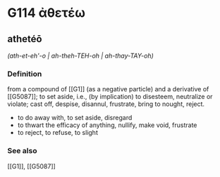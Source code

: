 # G114 ἀθετέω

## athetéō

_(ath-et-eh'-o | ah-theh-TEH-oh | ah-thay-TAY-oh)_

### Definition

from a compound of [[G1]] (as a negative particle) and a derivative of [[G5087]]; to set aside, i.e., (by implication) to disesteem, neutralize or violate; cast off, despise, disannul, frustrate, bring to nought, reject.

- to do away with, to set aside, disregard
- to thwart the efficacy of anything, nullify, make void, frustrate
- to reject, to refuse, to slight

### See also

[[G1]], [[G5087]]


